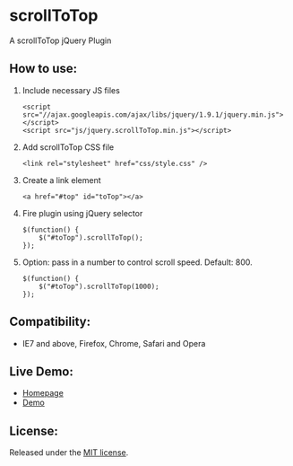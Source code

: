 scrollToTop
===========
A scrollToTop jQuery Plugin

How to use:
-------------------------

1. Include necessary JS files

	```
	<script src="//ajax.googleapis.com/ajax/libs/jquery/1.9.1/jquery.min.js"></script>
	<script src="js/jquery.scrollToTop.min.js"></script>
  	```

2. Add scrollToTop CSS file

	```
	<link rel="stylesheet" href="css/style.css" />
	```

3. Create a link element

	```
	<a href="#top" id="toTop"></a>
	```

4. Fire plugin using jQuery selector

	```
	$(function() {
		$("#toTop").scrollToTop();
	});
	```

5. Option: pass in a number to control scroll speed. Default: 800.

	```
	$(function() {
		$("#toTop").scrollToTop(1000);
	});
	```

Compatibility:
-------------------------

* IE7 and above, Firefox, Chrome, Safari and Opera
	
Live Demo:
-------------------------

* [Homepage](http://www.geniuscarrier.com)
* [Demo](http://www.geniuscarrier.com/demo/scrollToTop/scrollToTop.html)

License:
-------------------------
Released under the [MIT license](http://opensource.org/licenses/MIT).
